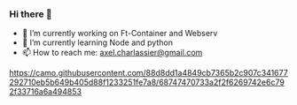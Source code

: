 ### Hi there 👋

- 🔭 I’m currently working on Ft-Container and Webserv
- 🌱 I’m currently learning Node and python
- 📫 How to reach me: axel.charlassier@gmail.com

https://camo.githubusercontent.com/88d8dd1a4849cb7365b2c907c341677292710eb5b649b405d88f1233251fe7a8/68747470733a2f2f6269742e6c792f33716a6a494853

